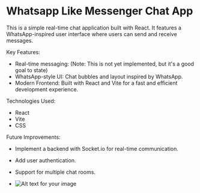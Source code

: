 # Whatsapp Like Messenger Chat App

 This is a simple real-time chat application built with React. It features a WhatsApp-inspired user interface where users can send and receive
  messages.

  Key Features:

   * Real-time messaging: (Note: This is not yet implemented, but it's a good goal to state)
   * WhatsApp-style UI: Chat bubbles and layout inspired by WhatsApp.
   * Modern Frontend: Built with React and Vite for a fast and efficient development experience.

  Technologies Used:

   * React
   * Vite
   * CSS

  Future Improvements:

   * Implement a backend with Socket.io for real-time communication.
   * Add user authentication.
   * Support for multiple chat rooms.

   * ![Alt text for your image](assets/screenshot.png)

